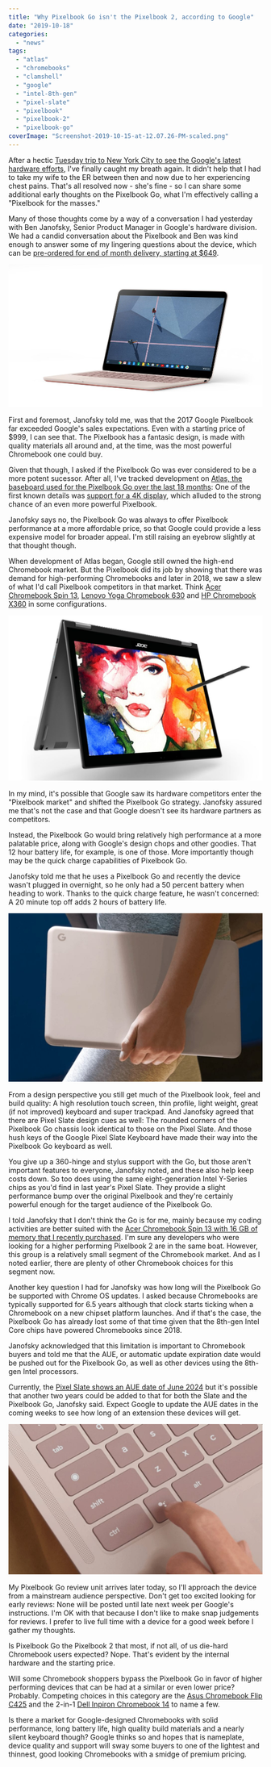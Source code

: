 ```yaml
---
title: "Why Pixelbook Go isn't the Pixelbook 2, according to Google"
date: "2019-10-18"
categories: 
  - "news"
tags: 
  - "atlas"
  - "chromebooks"
  - "clamshell"
  - "google"
  - "intel-8th-gen"
  - "pixel-slate"
  - "pixelbook"
  - "pixelbook-2"
  - "pixelbook-go"
coverImage: "Screenshot-2019-10-15-at-12.07.26-PM-scaled.png"
---
```


After a hectic [Tuesday trip to New York City to see the Google's latest hardware efforts](https://www.aboutchromebooks.com/news/pixelbook-go-launch-pricing-specifications-pixel-slate-laptop/), I've finally caught my breath again. It didn't help that I had to take my wife to the ER between then and now due to her experiencing chest pains. That's all resolved now - she's fine - so I can share some additional early thoughts on the Pixelbook Go, what I'm effectively calling a "Pixelbook for the masses."

Many of those thoughts come by a way of a conversation I had yesterday with Ben Janofsky, Senior Product Manager in Google's hardware division. We had a candid conversation about the Pixelbook and Ben was kind enough to answer some of my lingering questions about the device, which can be [pre-ordered for end of month delivery, starting at $649](https://store.google.com/product/pixelbook_go).

![](images/Not_Pink_Pixelbook_Go_blog.max-1000x1000.jpg)

First and foremost, Janofsky told me, was that the 2017 Google Pixelbook far exceeded Google's sales expectations. Even with a starting price of $999, I can see that. The Pixelbook has a fantasic design, is made with quality materials all around and, at the time, was the most powerful Chromebook one could buy.

Given that though, I asked if the Pixelbook Go was ever considered to be a more potent sucessor. After all, I've tracked development on [Atlas, the baseboard used for the Pixelbook Go over the last 18 months](https://www.aboutchromebooks.com/tag/atlas/): One of the first known details was [support for a 4K display](https://www.aboutchromebooks.com/news/chromium-code-suggests-4k-chromebook-code-named-atlas-in-the-works/), which alluded to the strong chance of an even more powerful Pixelbook.

Janofsky says no, the Pixelbook Go was always to offer Pixelbook performance at a more affordable price, so that Google could provide a less expensive model for broader appeal. I'm still raising an eyebrow slightly at that thought though.

When development of Atlas began, Google still owned the high-end Chromebook market. But the Pixelbook did its job by showing that there was demand for high-performing Chromebooks and later in 2018, we saw a slew of what I'd call Pixelbook competitors in that market. Think [Acer Chromebook Spin 13](https://store.acer.com/en-us/chromebook-spin-13-cp713-1wn-37v8), [Lenovo Yoga Chromebook 630](https://www.lenovo.com/us/en/laptops/lenovo/lenovo-n-series/Yoga-Chromebook/p/88YGCC61096) and [HP Chromebook X360](https://store.hp.com/us/en/pdp/hp-chromebook-x360-14-g1-notebook-pc-customizable-5mg05av-mb) in some configurations.

![](images/Acer_Chromebook_Spin_13_AGW_KSP_03_large-1024x667.jpg)

In my mind, it's possible that Google saw its hardware competitors enter the "Pixelbook market" and shifted the Pixelbook Go strategy. Janofsky assured me that's not the case and that Google doesn't see its hardware partners as competitors.

Instead, the Pixelbook Go would bring relatively high performance at a more palatable price, along with Google's design chops and other goodies. That 12 hour battery life, for example, is one of those. More importantly though may be the quick charge capabilities of Pixelbook Go.

Janofsky told me that he uses a Pixelbook Go and recently the device wasn't plugged in overnight, so he only had a 50 percent battery when heading to work. Thanks to the quick charge feature, he wasn't concerned: A 20 minute top off adds 2 hours of battery life.

![](images/Screenshot-2019-10-18-at-9.20.48-AM-1024x677-1.jpg)

From a design perspective you still get much of the Pixelbook look, feel and build quality: A high resolution touch screen, thin profile, light weight, great (if not improved) keyboard and super trackpad. And Janofsky agreed that there are Pixel Slate design cues as well: The rounded corners of the Pixelbook Go chassis look identical to those on the Pixel Slate. And those hush keys of the Google Pixel Slate Keyboard have made their way into the Pixelbook Go keyboard as well.

You give up a 360-hinge and stylus support with the Go, but those aren't important features to everyone, Janofsky noted, and these also help keep costs down. So too does using the same eight-generation Intel Y-Series chips as you'd find in last year's Pixel Slate. They provide a slight performance bump over the original Pixelbook and they're certainly powerful enough for the target audience of the Pixelbook Go.

I told Janofsky that I don't think the Go is for me, mainly because my coding activities are better suited with the [Acer Chromebook Spin 13 with 16 GB of memory that I recently purchased](https://www.aboutchromebooks.com/news/acer-chromebook-spin-13-with-16-gb-ram-should-you-buy-one/). I'm sure any developers who were looking for a higher performing Pixelbook 2 are in the same boat. However, this group is a relatively small segment of the Chromebook market. And as I noted earlier, there are plenty of other Chromebook choices for this segment now.

Another key question I had for Janofsky was how long will the Pixelbook Go be supported with Chrome OS updates. I asked because Chromebooks are typically supported for 6.5 years although that clock starts ticking when a Chromebook on a new chipset platform launches. And if that's the case, the Pixelbook Go has already lost some of that time given that the 8th-gen Intel Core chips have powered Chromebooks since 2018.

Janofsky acknowledged that this limitation is important to Chromebook buyers and told me that the AUE, or automatic update expiration date would be pushed out for the Pixelbook Go, as well as other devices using the 8th-gen Intel processors.

Currently, the [Pixel Slate shows an AUE date of June 2024](https://support.google.com/chrome/a/answer/6220366?hl=en) but it's possible that another two years could be added to that for both the Slate and the Pixelbook Go, Janofsky said. Expect Google to update the AUE dates in the coming weeks to see how long of an extension these devices will get.

![](images/Screenshot-2019-10-18-at-9.21.59-AM-1024x607-1.jpg)

My Pixelbook Go review unit arrives later today, so I'll approach the device from a mainstream audience perspective. Don't get too excited looking for early reviews: None will be posted until late next week per Google's instructions. I'm OK with that because I don't like to make snap judgements for reviews. I prefer to live full time with a device for a good week before I gather my thoughts.

Is Pixelbook Go the Pixelbook 2 that most, if not all, of us die-hard Chromebook users expected? Nope. That's evident by the internal hardware and the starting price.

Will some Chromebook shoppers bypass the Pixelbook Go in favor of higher performing devices that can be had at a similar or even lower price? Probably. Competing choices in this category are the [Asus Chromebook Flip C425](https://amzn.to/33GCFbR) and the 2-in-1 [Dell Inpiron Chromebook 14](https://www.dell.com/en-us/shop/dell-laptops/inspiron-chromebook-14-2-in-1-laptop/spd/inspiron-chromebook-14-7486-2-in-1) to name a few.

Is there a market for Google-designed Chromebooks with solid performance, long battery life, high quality build materials and a nearly silent keyboard though? Google thinks so and hopes that is nameplate, device quality and support will sway some buyers to one of the lightest and thinnest, good looking Chromebooks with a smidge of premium pricing.
